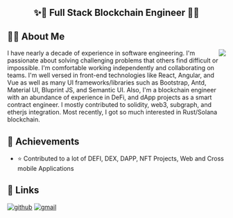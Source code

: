 <h2 align="center">✨🐢  Full Stack Blockchain Engineer 🚀✨</h2>

## 🕵️‍♂️ About Me
<img align="right" src="https://github-readme-stats.vercel.app/api?username=sbvhev&show_icons=true&icon_color=0366d6&text_color=24292e&bg_color=ffffff&hide_title=true" />
I have nearly a decade of experience in software engineering. I'm passionate about solving challenging problems that others find difficult or impossible.
I'm comfortable working independently and collaborating on teams. 
I'm well versed in front-end technologies like React, Angular, and Vue as well as many UI frameworks/libraries such as Bootstrap, Antd, Material UI, Bluprint JS, and Semantic UI.
Also, I'm a blockchain engineer with an abundance of experience in DeFi, and dApp projects as a smart contract engineer. I mostly contributed to solidity, web3, subgraph, and etherjs integration. Most recently, I got so much interested in Rust/Solana blockchain.

## 🚀 Achievements
- ⭐ Contributed to a lot of DEFI, DEX, DAPP, NFT Projects, Web and Cross mobile Applications


## 🔗 Links

[![github](https://img.shields.io/badge/GitHub-000000?style=for-the-badge&logo=GitHub&logoColor=white)](https://github.com/sbvhev)
[![gmail](https://img.shields.io/badge/Gmail-D14836?style=for-the-badge&logo=Gmail&logoColor=white)](mailto:rohannepal200@gmail.com)
